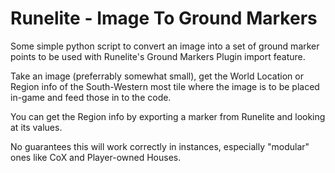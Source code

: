 # Runelite - Image To Ground Markers

Some simple python script to convert an image into a set of ground marker points to be used with Runelite's Ground Markers Plugin import feature.

Take an image (preferrably somewhat small), get the World Location or Region info of the South-Western most tile where the image is to be placed in-game and feed those in to the code.

You can get the Region info by exporting a marker from Runelite and looking at its values.

No guarantees this will work correctly in instances, especially "modular" ones like CoX and Player-owned Houses.
